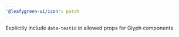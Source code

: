```yaml
---
'@leafygreen-ui/icon': patch
---
```


Explicitly include `data-testid` in allowed props for Glyph components

